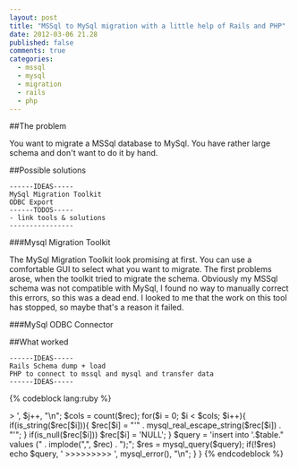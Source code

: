 ```yaml
---
layout: post
title: "MSSql to MySql migration with a little help of Rails and PHP"
date: 2012-03-06 21.28
published: false
comments: true
categories:
  - mssql
  - mysql
  - migration
  - rails
  - php
---
```


##The problem
    
You want to migrate a MSSql database to MySql. You have rather large schema and don't want to do it by hand. 


##Possible solutions

    ------IDEAS-----
    MySql Migration Toolkit
    ODBC Export
    ------TODOS-----
    - link tools & solutions
    ----------------

###Mysql Migration Toolkit

The MySql Migration Toolkit look promising at first. You can use a comfortable GUI to select what you want to migrate. The first problems arose, when the toolkit tried to migrate the schema. Obviously my MSSql schema was not compatible with MySql, I found no way to manually correct this errors, so this was a dead end. I looked to me that the work on this tool has stopped, so maybe that's a reason it failed.


###MySql ODBC Connector



##What worked

    ------IDEAS-----
    Rails Schema dump + load
    PHP to connect to mssql and mysql and transfer data
    ------IDEAS-----


{% codeblock lang:ruby %}
<?php

#Connection variables :
$mysql_host = '';
$mysql_user = '';
$mysql_password = '';
$mysql_database = '';
$mysql_link = mysql_connect(
  $mysql_host,
  $mysql_user,
  $mysql_password);

$mssql_host = '';
$mssql_user = '';
$mssql_password = '';
$mssql_database = '';
$mssql_link = mssql_connect(
  $mssql_host,
  $mssql_user, 
  $mssql_password);

$tables = array(/* LIST THE TABLES YOU WANT TO MIGRATE HERE */);

#Select the databases:
mysql_select_db($mysql_database);
mssql_select_db($mssql_database);

#Migrate the data:
foreach($tables as $table){

	$m_res = mssql_query('select * from '. $table);

	$j = 0;

	while($rec = mssql_fetch_array($m_res, MSSQL_NUM)){
		echo $table, ' >> ', $j++, "\n";
		$cols = count($rec);
		for($i = 0; $i < $cols; $i++){
			if(is_string($rec[$i])){
				$rec[$i] = "'" . mysql_real_escape_string($rec[$i]) . "'";
			}
			if(is_null($rec[$i])) $rec[$i] = 'NULL';
		}

		$query = 'insert into '.$table." values (" . implode(",", $rec) . ");";
		$res = mysql_query($query);
		if(!$res) echo $query, ' >>>>>>>>> ', mysql_error(), "\n";
	}

}

{% endcodeblock %}
